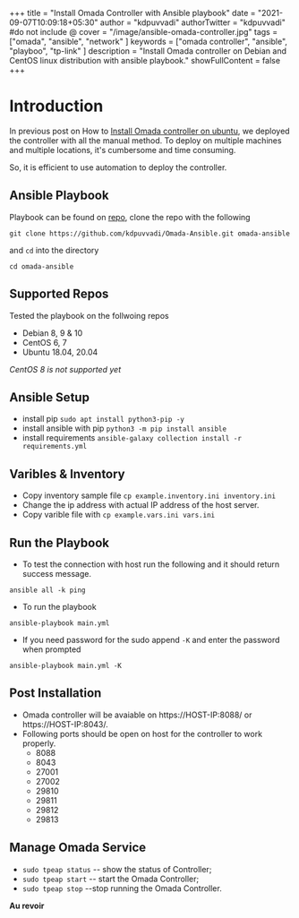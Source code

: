 +++
title = "Install Omada Controller with Ansible playbook"
date = "2021-09-07T10:09:18+05:30"
author = "kdpuvvadi"
authorTwitter = "kdpuvvadi" #do not include @
cover = "/image/ansible-omada-controller.jpg"
tags = ["omada", "ansible", "network" ]
keywords = ["omada controller", "ansible", "playboo", "tp-link" ]
description = "Install Omada controller on Debian and CentOS linux distribution with ansible playbook."
showFullContent = false
+++


# Introduction

In previous post on How to [Install Omada controller on ubuntu](/posts/omada-sdn-controller-ubuntu/), we deployed the controller with all the manual method. To deploy on multiple machines and multiple locations, it's cumbersome and time consuming.

So, it is efficient to use automation to deploy the controller.

## Ansible Playbook

Playbook can be found on [repo](https://github.com/kdpuvvadi/Omada-Ansible), clone the repo with the following

````shell
git clone https://github.com/kdpuvvadi/Omada-Ansible.git omada-ansible
````
and `cd` into the directory

````shell
cd omada-ansible
````

## Supported Repos

Tested the playbook on the follwoing repos

* Debian 8, 9 & 10
* CentOS 6, 7
* Ubuntu 18.04, 20.04

*CentOS 8 is not supported yet*

## Ansible Setup

* install pip `sudo apt install python3-pip -y`
* install ansible with pip `python3 -m pip install ansible`
* install requirements `ansible-galaxy collection install -r requirements.yml`

## Varibles & Inventory

* Copy inventory sample file `cp example.inventory.ini inventory.ini`
* Change the ip address with actual IP address of the host server.
* Copy varible file with `cp example.vars.ini vars.ini`

## Run the Playbook

* To test the connection with host run the following and it should return success message.

````shell
ansible all -k ping
````

* To run the playbook

````shell
ansible-playbook main.yml
````

* If you need password for the sudo append `-K` and enter the password when prompted

````shell
ansible-playbook main.yml -K
````

## Post Installation

* Omada controller will be avaiable on https://HOST-IP:8088/ or https://HOST-IP:8043/.
* Following ports should be open on host for the controller to work properly.
    * 8088
    * 8043
    * 27001
    * 27002
    * 29810
    * 29811
    * 29812
    * 29813

## Manage Omada Service
* `sudo tpeap status` -- show the status of Controller;
* `sudo tpeap start` -- start the Omada Controller;
* `sudo tpeap stop` --stop running the Omada Controller.

**Au revoir**